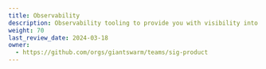 ```yaml
---
title: Observability
description: Observability tooling to provide you with visibility into the Giant Swarm platform, your cluster fleet and application workloads.
weight: 70
last_review_date: 2024-03-18
owner:
  - https://github.com/orgs/giantswarm/teams/sig-product
---
```

